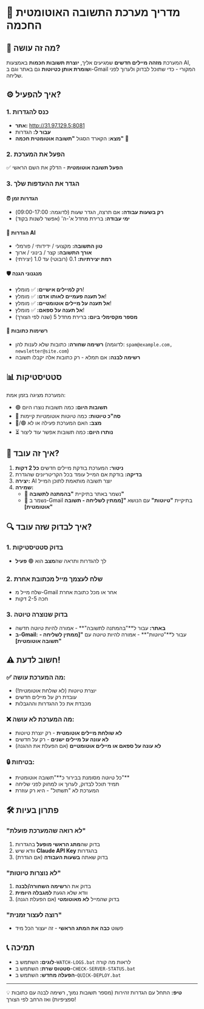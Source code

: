 # 🤖 מדריך מערכת התשובה האוטומטית החכמה

## 🚀 מה זה עושה?

המערכת **מזהה מיילים חדשים** שמגיעים אליך, **יוצרת תשובות חכמות** באמצעות AI, ו**שומרת אותן כטיוטות** גם באתר וגם ב-Gmail המקורי - כדי שתוכל לבדוק ולערוך לפני שליחה.

## ⚙️ איך להפעיל?

### 1. כנס להגדרות
- **אתר:** http://31.97.129.5:8081
- **עבור ל:** הגדרות
- **מצא:** הקארד הסגול **"תשובה אוטומטית חכמה"** 🤖

### 2. הפעל את המערכת
✅ **הפעל תשובה אוטומטית** - הדלק את השם הראשי

### 3. הגדר את ההעדפות שלך

#### ⏰ **הגדרות זמן**
- **רק בשעות עבודה:** אם תרצה, הגדר שעות (לדוגמה: 09:00-17:00)
- **ימי עבודה:** ברירת מחדל א'-ה' (אפשר לשנות בקוד)

#### 🧠 **הגדרות AI**
- **טון התשובה:** מקצועי / ידידותי / פורמלי
- **אורך התשובה:** קצר / בינוני / ארוך
- **רמת יצירתיות:** 0.1 (רובוטי) עד 1.0 (יצירתי)

#### 🛡️ **מנגנוני הגנה**
- **רק למיילים אישיים:** ✅ מומלץ!
- **אל תענה פעמיים לאותו אדם:** ✅ מומלץ!
- **אל תענה על מיילים אוטומטיים:** ✅ מומלץ!
- **אל תענה על ספאם:** ✅ מומלץ!
- **מספר מקסימלי ביום:** ברירת מחדל 5 (שנה לפי הצורך)

#### 📧 **רשימות כתובות**
- **רשימה שחורה:** כתובות שלא לענות להן (לדוגמה: `spam@example.com, newsletter@site.com`)
- **רשימה לבנה:** אם תמלא - רק כתובות אלה יקבלו תשובה

## 📊 סטטיסטיקות

המערכת מציגה בזמן אמת:
- 🟢 **תשובות היום:** כמה תשובות נוצרו היום
- 📝 **סה"כ טיוטות:** כמה טיוטות אוטומטיות קיימות
- 🔴/🟢 **מצב:** האם המערכת פעילה או לא
- ⏳ **נותרו היום:** כמה תשובות אפשר עוד ליצור

## 🔄 איך זה עובד?

1. **ניטור:** המערכת בודקת מיילים חדשים **כל 2 דקות**
2. **בדיקה:** בודקת אם המייל עומד בכל הקריטריונים שהגדרת
3. **יצירה:** AI יוצר תשובה מותאמת לתוכן המייל
4. **שמירה:** 
   - 💾 נשמר באתר בתיקיית **"בהמתנה לתשובה"**
   - 📧 נשמר ב-Gmail בתיקיית **"טיוטות"** עם הנושא **"[ממתין לשליחה - תשובה אוטומטית]"**

## 🔍 איך לבדוק שזה עובד?

### 1. בדוק סטטיסטיקות
- לך להגדרות ותראה שה**מצב** הוא 🟢 **פעיל**

### 2. שלח לעצמך מייל מכתובת אחרת
- שלח מייל מ-Gmail אחר או מכל כתובת אחרת
- חכה 2-5 דקות

### 3. בדוק שנוצרה טיוטה
- **באתר:** עבור ל**"בהמתנה לתשובה"** - אמורה להיות טיוטה חדשה
- **ב-Gmail:** עבור ל**"טיוטות"** - אמורה להיות טיוטה עם **"[ממתין לשליחה - תשובה אוטומטית]"**

## ⚠️ חשוב לדעת!

### ✅ מה המערכת עושה:
- יוצרת טיוטות (לא שולחת אוטומטית!)
- עובדת רק על מיילים חדשים
- מכבדת את כל ההגדרות וההגבלות

### ❌ מה המערכת לא עושה:
- **לא שולחת מיילים אוטומטית** - רק יוצרת טיוטות
- **לא עונה על מיילים ישנים** - רק על חדשים
- **לא עונה על ספאם או מיילים אוטומטיים** (אם הפעלת את ההגנה)

### 🔒 בטיחות:
- כל טיוטה מסומנת בבירור כ**"תשובה אוטומטית"**
- תמיד תוכל לבדוק, לערוך או למחוק לפני שליחה
- המערכת לא "תשתול" - היא רק עוזרת

## 🛠️ פתרון בעיות

### "לא רואה שהמערכת פועלת"
1. בדוק שה**מתג הראשי מופעל** בהגדרות
2. וודא שיש **Claude API Key** בהגדרות
3. בדוק שאתה **בשעות העבודה** (אם הגדרת)

### "לא נוצרות טיוטות"
1. בדוק את ה**רשימה השחורה/לבנה**
2. וודא שלא הגעת **למגבלה היומית**
3. בדוק שהמייל **לא מאוטומטי** (אם הפעלת הגנה)

### "רוצה לעצור זמנית"
- פשוט **כבה את המתג הראשי** - זה יעצור הכל מיד

## 📞 תמיכה

- **לוגים:** השתמש ב-`WATCH-LOGS.bat` לראות מה קורה
- **סטטוס שרת:** השתמש ב-`CHECK-SERVER-STATUS.bat`
- **הפעלה מחדש:** השתמש ב-`QUICK-DEPLOY.bat`

---

💡 **טיפ:** התחל עם הגדרות זהירות (מספר תשובות נמוך, רשימה לבנה עם כתובות ספציפיות) ואז הרחב לפי הצורך!